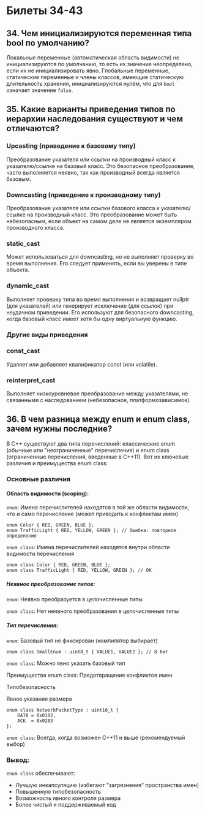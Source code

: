 # Билеты 34-43

## 34. Чем инициализируются переменная типа bool по умолчанию?

Локальные переменные (автоматическая область видимости) не инициализируются по умолчанию, то есть их значение неопределено, если их не инициализировать явно.
Глобальные переменные, статические переменные и члены классов, имеющие статическую длительность хранения, инициализируются нулём, что для `bool` означает значение `false`.

## 35. Какие варианты приведения типов по иерархии наследования существуют и чем отличаются?
### Upcasting (приведение к базовому типу)
Преобразование указателя или ссылки на производный класс к указателю/ссылке на базовый класс. Это безопасное преобразование, часто выполняется неявно, так как производный всегда является базовым.

### Downcasting (приведение к производному типу)
Преобразование указателя или ссылки базового класса к указателю/ссылке на производный класс. Это преобразование может быть небезопасным, если объект на самом деле не является экземпляром производного класса.

### static_cast
Может использоваться для downcasting, но не выполняет проверку во время выполнения. Его следует применять, если вы уверены в типе объекта.

### dynamic_cast
Выполняет проверку типа во время выполнения и возвращает nullptr (для указателей) или генерирует исключение (для ссылок) при неудачном приведении. Его используют для безопасного downcasting, когда базовый класс имеет хотя бы одну виртуальную функцию.

### Другие виды приведения

### const_cast
Удаляет или добавляет квалификатор const (или volatile).

### reinterpret_cast
Выполняет низкоуровневое преобразование между указателями, не связанными с наследованием (небезопасное, платформозависимое).



## 36. В чем разница между enum и enum class, зачем нужны последние?

В C++ существуют два типа перечислений: классические enum (обычные или "неограниченные" перечисления) и enum class (ограниченные перечисления, введенные в C++11). Вот их ключевые различия и преимущества enum class:

### Основные различия
#### Область видимости (scoping):
`enum`: Имена перечислителей находятся в той же области видимости, что и само перечисление (может приводить к конфликтам имен)

```
enum Color { RED, GREEN, BLUE };
enum TrafficLight { RED, YELLOW, GREEN }; // Ошибка: повторное определение
```

`enum class`: Имена перечислителей находятся внутри области видимости перечисления

```
enum class Color { RED, GREEN, BLUE };
enum class TrafficLight { RED, YELLOW, GREEN }; // OK
```

##### Неявное преобразование типов:
`enum`: Неявно преобразуется в целочисленные типы

`enum class`: Нет неявного преобразования в целочисленные типы

##### Тип перечисления:
`enum`: Базовый тип не фиксирован (компилятор выбирает)
```
enum class SmallEnum : uint8_t { VALUE1, VALUE2 }; // 8 бит
```
`enum class`: Можно явно указать базовый тип

Преимущества enum class:
Предотвращение конфликтов имен

Типобезопасность

Явное указание размера

```
enum class NetworkPacketType : uint16_t {
    DATA = 0x0102,
    ACK  = 0x0203
};
```

`enum class`: Всегда, когда возможен C++11 и выше (рекомендуемый выбор)

### Вывод:
`enum class` обеспечивают:
- Лучшую инкапсуляцию (избегают "загрязнения" пространства имен)
- Повышенную типобезопасность
- Возможность явного контроля размера
- Более чистый и поддерживаемый код
















